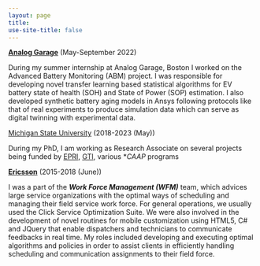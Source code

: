 ```yaml
---
layout: page
title: 
use-site-title: false
---
```

[**Analog Garage**](https://www.analog.com/en/about-adi/incubators/analog-garage.html) (May-September 2022)

During my summer internship at Analog Garage, Boston I worked on the Advanced Battery Monitoring (ABM) project. I was responsible for developing novel transfer learning based statistical algorithms for EV battery state of health (SOH) and State of Power (SOP) estimation. I also developed synthetic battery aging models in Ansys following protocols like that of real experiments to produce simulation data which can serve as digital twinning with experimental data. 

[Michigan State University](https://msu.edu/) (2018-2023 (May))

During my PhD, I am working as Research Associate on several projects being funded by [EPRI](https://www.epri.com/), [GTI](https://www.gti.energy/), various **CAAP* programs

[**Ericsson**](https://www.ericsson.com/en) (2015-2018 (June))

I was a part of the **_Work Force Management (WFM)_** team, which advices large service organizations with the optimal ways of scheduling and managing their field service work force. For general operations, we usually used the Click Service Optimization Suite. We were also involved in the development of novel routines for mobile customization using HTML5, C# and JQuery that enable dispatchers and technicians to communicate feedbacks in real time. My roles included developing and executing optimal algorithms and policies in order to assist clients in efficiently handling scheduling and communication assignments to their field force.   
